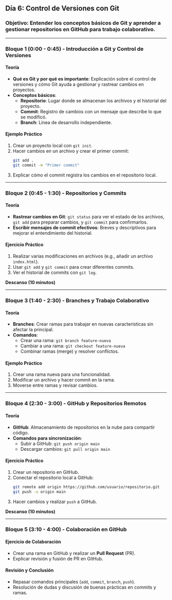 ## **Día 6: Control de Versiones con Git**

### **Objetivo:** Entender los conceptos básicos de Git y aprender a gestionar repositorios en GitHub para trabajo colaborativo.

---

### **Bloque 1 (0:00 - 0:45) - Introducción a Git y Control de Versiones**

#### **Teoría**

- **Qué es Git y por qué es importante**: Explicación sobre el control de versiones y cómo Git ayuda a gestionar y rastrear cambios en proyectos.
- **Conceptos básicos**:
  - **Repositorio**: Lugar donde se almacenan los archivos y el historial del proyecto.
  - **Commit**: Registro de cambios con un mensaje que describe lo que se modificó.
  - **Branch**: Línea de desarrollo independiente.

#### **Ejemplo Práctico**

1. Crear un proyecto local con `git init`.
2. Hacer cambios en un archivo y crear el primer commit:
   ```bash
   git add .
   git commit -m "Primer commit"
   ```
3. Explicar cómo el commit registra los cambios en el repositorio local.

---

### **Bloque 2 (0:45 - 1:30) - Repositorios y Commits**

#### **Teoría**

- **Rastrear cambios en Git**: `git status` para ver el estado de los archivos, `git add` para preparar cambios, y `git commit` para confirmarlos.
- **Escribir mensajes de commit efectivos**: Breves y descriptivos para mejorar el entendimiento del historial.

#### **Ejercicio Práctico**

1. Realizar varias modificaciones en archivos (e.g., añadir un archivo `index.html`).
2. Usar `git add` y `git commit` para crear diferentes commits.
3. Ver el historial de commits con `git log`.

**Descanso (10 minutos)**

---

### **Bloque 3 (1:40 - 2:30) - Branches y Trabajo Colaborativo**

#### **Teoría**

- **Branches**: Crear ramas para trabajar en nuevas características sin afectar la principal.
- **Comandos**:
  - Crear una rama: `git branch feature-nueva`
  - Cambiar a una rama: `git checkout feature-nueva`
  - Combinar ramas (merge) y resolver conflictos.

#### **Ejemplo Práctico**

1. Crear una rama nueva para una funcionalidad.
2. Modificar un archivo y hacer commit en la rama.
3. Moverse entre ramas y revisar cambios.

---

### **Bloque 4 (2:30 - 3:00) - GitHub y Repositorios Remotos**

#### **Teoría**

- **GitHub**: Almacenamiento de repositorios en la nube para compartir código.
- **Comandos para sincronización**:
  - Subir a GitHub: `git push origin main`
  - Descargar cambios: `git pull origin main`

#### **Ejercicio Práctico**

1. Crear un repositorio en GitHub.
2. Conectar el repositorio local a GitHub:
   ```bash
   git remote add origin https://github.com/usuario/repositorio.git
   git push -u origin main
   ```
3. Hacer cambios y realizar `push` a GitHub.

**Descanso (10 minutos)**

---

### **Bloque 5 (3:10 - 4:00) - Colaboración en GitHub**

#### **Ejercicio de Colaboración**

- Crear una rama en GitHub y realizar un **Pull Request** (PR).
- Explicar revisión y fusión de PR en GitHub.

#### **Revisión y Conclusión**

- Repasar comandos principales (`add`, `commit`, `branch`, `push`).
- Resolución de dudas y discusión de buenas prácticas en commits y ramas.
